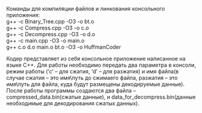 Команды для компиляции файлов и линкования консольного приложения:  
g++ -c Binary_Tree.cpp -O3 -o bt.o  
g++ -c Compress.cpp -O3 -o c.o  
g++ -c Decompress.cpp -O3 -o d.o  
g++ -c main.cpp -O3 -o main.o  
g++ c.o d.o main.o bt.o -O3 -o HuffmanCoder  
  
  
Кодер представляет из себя консольное приложение написанное на языке C++. Для работы необходимо передать два параметра в консоли, режим работы (‘c’ – для сжатия, ‘d’ – для разжатия) и имя файла(в случае сжатия – это имя\путь до сжимаего файла, разжатия – это имя\путь для файла, куда будут размещены декодируемые данные). После работы программы создаются два файла – compressed_data.bin(сжатые данные), и data_for_decompress.bin(данные необходимые для декодирования сжатых данных).
